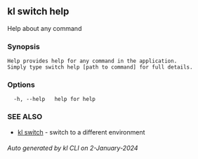 ## kl switch help

Help about any command

### Synopsis

```
Help provides help for any command in the application.
Simply type switch help [path to command] for full details.
```

### Options

```
  -h, --help   help for help
```

### SEE ALSO

* [kl switch](kl_switch.md)  - switch to a different environment

###### Auto generated by kl CLI on 2-January-2024
